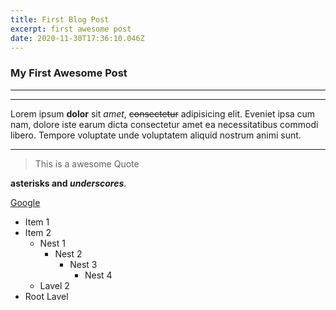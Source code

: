 ```yaml
---
title: First Blog Post
excerpt: first awesome post
date: 2020-11-30T17:36:10.046Z
---
```


### My First Awesome Post

---
---
Lorem ipsum **dolor** sit *amet*, ~~consectetur~~ adipisicing elit. Eveniet ipsa cum nam, dolore iste earum dicta consectetur amet ea necessitatibus commodi libero. Tempore voluptate unde voluptatem aliquid nostrum animi sunt.

---
> This is a awesome Quote

**asterisks and _underscores_**.

[Google](http://google.com "Visite Google")

* Item 1
* Item 2
  * Nest 1
    * Nest 2
      * Nest 3
        * Nest 4
  * Lavel 2
* Root Lavel